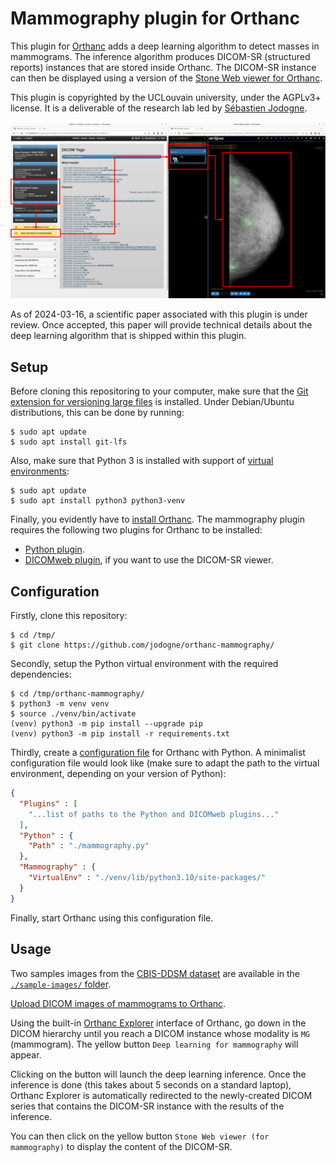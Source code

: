 Mammography plugin for Orthanc
==============================

This plugin for [Orthanc](https://orthanc.uclouvain.be/) adds a deep learning algorithm to detect masses in mammograms.
The inference algorithm produces DICOM-SR (structured reports) instances that are stored inside Orthanc.
The DICOM-SR instance can then be displayed using a version of the [Stone Web viewer for Orthanc](https://www.orthanc-server.com/static.php?page=stone-web-viewer).

This plugin is copyrighted by the UCLouvain university, under the AGPLv3+ license.
It is a deliverable of the research lab led by [Sébastien Jodogne](https://info.ucl.ac.be/~sjodogne/).

![Example](viewer/2024-03-09-FirstDicomSR.png)

As of 2024-03-16, a scientific paper associated with this plugin is under review.
Once accepted, this paper will provide technical details about the deep learning algorithm that is shipped within this plugin.

Setup
-----

Before cloning this repositoring to your computer, make sure that the [Git extension for versioning large files](https://git-lfs.com/) is installed.
Under Debian/Ubuntu distributions, this can be done by running:

```
$ sudo apt update
$ sudo apt install git-lfs
```

Also, make sure that Python 3 is installed with support of [virtual environments](https://docs.python.org/3/library/venv.html):

```
$ sudo apt update
$ sudo apt install python3 python3-venv
```

Finally, you evidently have to [install Orthanc](https://www.orthanc-server.com/download.php).
The mammography plugin requires the following two plugins for Orthanc to be installed:

* [Python plugin](https://orthanc.uclouvain.be/book/plugins/python.html).
* [DICOMweb plugin](https://orthanc.uclouvain.be/book/plugins/dicomweb.html), if you want to use the DICOM-SR viewer.

Configuration
-------------

Firstly, clone this repository:

```
$ cd /tmp/
$ git clone https://github.com/jodogne/orthanc-mammography/
```

Secondly, setup the Python virtual environment with the required dependencies:

```
$ cd /tmp/orthanc-mammography/
$ python3 -m venv venv
$ source ./venv/bin/activate
(venv) python3 -m pip install --upgrade pip
(venv) python3 -m pip install -r requirements.txt
```

Thirdly, create a [configuration file](https://orthanc.uclouvain.be/book/plugins/dicomweb.html#installation) for Orthanc with Python.
A minimalist configuration file would look like (make sure to adapt the path to the virtual environment,
depending on your version of Python):

```json
{
  "Plugins" : [
    "...list of paths to the Python and DICOMweb plugins..."
  ],
  "Python" : {
    "Path" : "./mammography.py"
  },
  "Mammography" : {
    "VirtualEnv" : "./venv/lib/python3.10/site-packages/"
  }
}
```

Finally, start Orthanc using this configuration file.

Usage
-----

Two samples images from the [CBIS-DDSM dataset](https://wiki.cancerimagingarchive.net/pages/viewpage.action?pageId=22516629)
are available in the [`./sample-images/` folder](./sample-images/).

[Upload DICOM images of mammograms to Orthanc](https://orthanc.uclouvain.be/book/users/cookbook.html#uploading-dicom-files).

Using the built-in [Orthanc Explorer](http://localhost:8042/app/explorer.html) interface of Orthanc,
go down in the DICOM hierarchy until you reach a DICOM instance whose modality is `MG` (mammogram).
The yellow button `Deep learning for mammography` will appear.

Clicking on the button will launch the deep learning inference. Once the inference is done (this
takes about 5 seconds on a standard laptop), Orthanc Explorer is automatically redirected to
the newly-created DICOM series that contains the DICOM-SR instance with the results of the inference.

You can then click on the yellow button `Stone Web viewer (for mammography)` to display the
content of the DICOM-SR.

